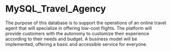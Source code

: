 # MySQL_Travel_Agency
The purpose of this database is to support the operations of an online travel agent that will specialize in offering low-cost flights. The platform will provide customers with the autonomy to customize their experience according to their needs and budget. A business model will be implemented, offering a basic and accessible service for everyone.
